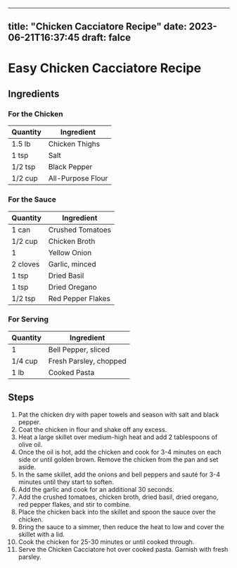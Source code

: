 
---
title: "Chicken Cacciatore Recipe"
date: 2023-06-21T16:37:45
draft: falce
---

# Easy Chicken Cacciatore Recipe 

## Ingredients

### For the Chicken

| Quantity | Ingredient       |
| -------- | ---------------- |
| 1.5 lb   | Chicken Thighs   |
| 1 tsp    | Salt             |
| 1/2 tsp  | Black Pepper     |
| 1/2 cup  | All-Purpose Flour|

### For the Sauce

| Quantity | Ingredient       |
| -------- | ---------------- |
| 1 can    | Crushed Tomatoes |
| 1/2 cup  | Chicken Broth    |
| 1        | Yellow Onion     |
| 2 cloves | Garlic, minced   |
| 1 tsp    | Dried Basil      |
| 1 tsp    | Dried Oregano    |
| 1/2 tsp  | Red Pepper Flakes|

### For Serving

| Quantity | Ingredient  |
| -------- | -----------|
| 1        | Bell Pepper, sliced |
| 1/4 cup  | Fresh Parsley, chopped |
| 1 lb     | Cooked Pasta |

## Steps

1. Pat the chicken dry with paper towels and season with salt and black pepper.
2. Coat the chicken in flour and shake off any excess.
3. Heat a large skillet over medium-high heat and add 2 tablespoons of olive oil.
4. Once the oil is hot, add the chicken and cook for 3-4 minutes on each side or until golden brown. Remove the chicken from the pan and set aside.
5. In the same skillet, add the onions and bell peppers and sauté for 3-4 minutes until they start to soften.
6. Add the garlic and cook for an additional 30 seconds.
7. Add the crushed tomatoes, chicken broth, dried basil, dried oregano, red pepper flakes, and stir to combine.
8. Place the chicken back into the skillet and spoon the sauce over the chicken.
9. Bring the sauce to a simmer, then reduce the heat to low and cover the skillet with a lid.
10. Cook the chicken for 25-30 minutes or until cooked through.
11. Serve the Chicken Cacciatore hot over cooked pasta. Garnish with fresh parsley.
